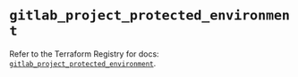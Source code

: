 # `gitlab_project_protected_environment`

Refer to the Terraform Registry for docs: [`gitlab_project_protected_environment`](https://registry.terraform.io/providers/gitlabhq/gitlab/16.7.0/docs/resources/project_protected_environment).
